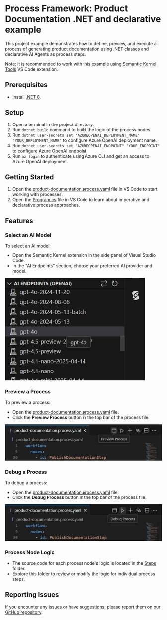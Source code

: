# Process Framework: Product Documentation .NET and declarative example

This project example demonstrates how to define, preview, and execute a process of generating product documentation using .NET classes and declarative AI Agents as process steps.

Note: it is recommended to work with this example using [Semantic Kernel Tools](https://marketplace.visualstudio.com/items?itemName=ms-semantic-kernel.semantic-kernel) VS Code extension.

## Prerequisites

- Install [.NET 8](https://dotnet.microsoft.com/download/dotnet/8.0).

## Setup

1. Open a terminal in the project directory.
2. Run `dotnet build` command to build the logic of the process nodes.
3. Run `dotnet user-secrets set "AZUREOPENAI_DEPLOYMENT_NAME" "YOUR_DEPLOYMENT_NAME"` to configure Azure OpenAI deployment name.
4. Run `dotnet user-secrets set "AZUREOPENAI_ENDPOINT" "YOUR_ENDPOINT"` to configure Azure OpenAI endpoint.
5. Run `az login` to authenticate using Azure CLI and get an access to Azure OpenAI deployment.

## Getting Started

1. Open the [product-documentation.process.yaml](./product-documentation.process.yaml) file in VS Code to start working with processes.
2. Open the [Program.cs](./Program.cs) file in VS Code to learn about imperative and declarative process approaches.

## Features

### Select an AI Model

To select an AI model:
- Open the Semantic Kernel extension in the side panel of Visual Studio Code.
- In the "AI Endpoints" section, choose your preferred AI provider and model.

![Select AI Model](images/select-model.jpeg)

### Preview a Process

To preview a process:
- Open the [product-documentation.process.yaml](./product-documentation.process.yaml) file.
- Click the **Preview Process** button in the top bar of the process file.

![Preview Process](images/preview-process.jpeg)

### Debug a Process

To debug a process:
- Open the [product-documentation.process.yaml](./product-documentation.process.yaml) file.
- Click the **Debug Process** button in the top bar of the process file.

![Debug Process](images/debug-process.jpeg)

### Process Node Logic

- The source code for each process node's logic is located in the [Steps](./Steps/) folder.
- Explore this folder to review or modify the logic for individual process steps.

## Reporting Issues

If you encounter any issues or have suggestions, please report them on our [GitHub repository](https://github.com/microsoft/semantic-kernel).
